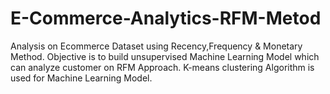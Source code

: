 # E-Commerce-Analytics-RFM-Metod
Analysis on Ecommerce Dataset using Recency,Frequency & Monetary Method.
Objective is to build unsupervised Machine Learning Model which can analyze customer on RFM Approach.
K-means clustering Algorithm is used for Machine Learning Model.

